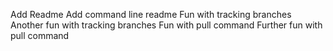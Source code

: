 Add Readme
Add command line readme
Fun with tracking branches
Another fun with tracking branches
Fun with pull command
Further fun with pull command